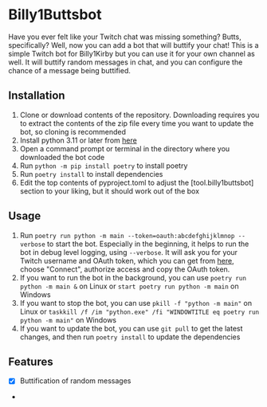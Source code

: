 # Billy1Buttsbot

Have you ever felt like your Twitch chat was missing something? Butts, specifically? Well, now you can add a bot that
will buttify your chat! This is a simple Twitch bot for Billy1Kirby but you can use it for your own channel as well. It
will buttify random messages in chat, and you can configure the chance of a message being buttified.

## Installation
1. Clone or download contents of the repository. Downloading requires you to extract the contents of the zip file every
   time you want to update the bot, so cloning is recommended
2. Install python 3.11 or later from [here](https://www.python.org/downloads/)
3. Open a command prompt or terminal in the directory where you downloaded the bot code
4. Run `python -m pip install poetry` to install poetry
5. Run `poetry install` to install dependencies
6. Edit the top contents of pyproject.toml to adjust the [tool.billy1buttsbot] section to your liking, but it should work out of the box

## Usage

1. Run `poetry run python -m main --token=oauth:abcdefghijklmnop --verbose` to start the bot. Especially in the
   beginning, it helps to run the bot in debug level logging, using `--verbose`. It will ask you for your Twitch
   username and OAuth token, which you can get from [here](https://twitchapps.com/tmi/), choose "Connect", authorize
   access and copy the OAuth token.
3. If you want to run the bot in the background, you can use `poetry run python -m main &` on Linux or `start poetry run python -m main` on Windows
4. If you want to stop the bot, you can use `pkill -f "python -m main"` on Linux or `taskkill /f /im "python.exe" /fi "WINDOWTITLE eq poetry run python -m main"` on Windows
5. If you want to update the bot, you can use `git pull` to get the latest changes, and then run `poetry install` to update the dependencies

## Features
- [x] Buttification of random messages
- 